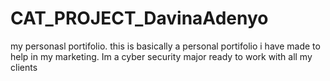 # CAT_PROJECT_DavinaAdenyo
my personasl portifolio.
this is basically a personal portifolio i have made to help in my marketing.
Im a cyber security major ready to work with all my clients
